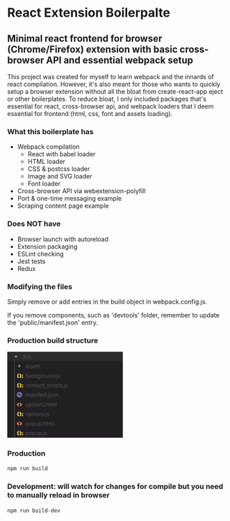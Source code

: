 # React Extension Boilerpalte

## Minimal react frontend for browser (Chrome/Firefox) extension with basic cross-browser API and essential webpack setup

This project was created for myself to learn webpack and the innards of react compilation.
However, it's also meant for those who wants to quickly setup a browser extension without all the bloat from create-react-app eject or other boilerplates.
To reduce bloat, I only included packages that's essential for react, cross-browser api, and webpack loaders that I deem essential for frontend (html, css, font and assets loading).

### What this boilerplate has

- Webpack compilation
  - React with babel loader
  - HTML loader
  - CSS & postcss loader
  - Image and SVG loader
  - Font loader
- Cross-browser API via webextension-polyfill
- Port & one-time messaging example
- Scraping content page example

### Does **NOT** have

- Browser launch with autoreload
- Extension packaging
- ESLint checking
- Jest tests
- Redux

### Modifying the files

Simply remove or add entries in the build object in webpack.config.js.

If you remove components, such as 'devtools' folder, remember to update the 'public/manifest.json' entry.

### Production build structure

![Image of production build](src/assets/img/dist.png)

### Production

```bash
npm run build
```

### Development: will watch for changes for compile but you need to manually reload in browser

```bash
npm run build-dev
```
